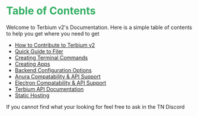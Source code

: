 # <span style="color: #32ae62;">Table of Contents</span>

Welcome to Terbium v2's Documentation. Here is a simple table of contents to help you get where you need to get

- [How to Contribute to Terbium v2](./contributions.md)
- [Quick Guide to Filer](./quick-guide-to-filer.md)
- [Creating Terminal Commands](./creating-terminal-commands.md)
- [Creating Apps](./creating-apps.md)
- [Backend Configuration Options](./backend-configuration.md)
- [Anura Compatability & API Support](./anura-compat.md)
- [Electron Compatability & API Support](./lemonade-compat.md)
- [Terbium API Documentation](./apis/readme.md)
- [Static Hosting](./static-hosting.md)

If you cannot find what your looking for feel free to ask in the TN Discord